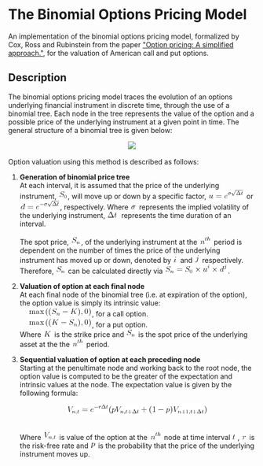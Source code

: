 # The Binomial Options Pricing Model

An implementation of the binomial options pricing model, formalized by Cox, Ross and Rubinstein from the paper ["Option pricing: A simplified approach."](https://citeseerx.ist.psu.edu/viewdoc/download;jsessionid=99A50E0DAC1766A693E68CB029ADAE07?doi=10.1.1.379.7582&rep=rep1&type=pdf), for the valuation of American call and put options.

## Description

The binomial options pricing model traces the evolution of an options underlying financial instrument in discrete time, through the use of a binomial tree. Each node in the tree represents the value of the option and a possible price of the underlying instrument at a given point in time. The general structure of a binomial tree is given below:

<p align="center"><img src="https://www.goddardconsulting.ca/image-files/binomial_MultiStepLattice.gif"></p>

Option valuation using this method is described as follows:

1. **Generation of binomial price tree**\
At each interval, it is assumed that the price of the underlying instrument, ![](images/s0.png), will move up or down by a specific factor, ![](images/uequals.png) or ![](images/dequals.png), respectively. Where ![](images/volatility.png) represents the implied volatility of the underlying instrument, ![](images/dt.png) represents the time duration of an interval.\
\
The spot price, ![](images/sn.png), of the underlying instrument at the ![](images/nth.png) period is dependent on the number of times the price of the underlying instrument has moved up or down, denoted by ![](images/i.png) and ![](images/j.png) respectively. Therefore, ![](images/sn.png) can be calculated directly via ![](images/snequals.png). 

2. **Valuation of option at each final node**\
At each final node of the binomial tree (i.e. at expiration of the option), the option value is simply its intrinsic value:\
&nbsp;&nbsp;&nbsp;&nbsp;![](images/call.png), for a call option.\
&nbsp;&nbsp;&nbsp;&nbsp;![](images/put.png), for a put option.\
Where ![](images/k.png) is the strike price and ![](images/sn.png) is the spot price of the underlying asset at the the ![](images/nth.png) period.

3. **Sequential valuation of option at each preceding node**\
Starting at the penultimate node and working back to the root node, the option value is computed to be the greater of the expectation and intrinsic values at the node. The expectation value is given by the following formula: <p align="center"><img src="images/vequals.png"></p>\
Where ![](images/vnt.png) is value of the option at the ![](images/nth.png) node at time interval ![](images/t.png), ![](images/r.png) is the risk-free rate and ![](images/p.png) is the probability that the price of the underlying instrument moves up.



